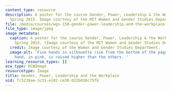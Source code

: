 ```yaml
---
content_type: resource
description: A poster for the course Gender, Power, Leadership & the Workplace from
  Spring 2015. Image courtesy of the MIT Women and Gender Studies Department.
file: /media/courses/wgs-150-gender-power-leadership-and-the-workplace-spring-2015/fc5239ae3c31e182ce38d22b018c75fb_WGS-150s15.jpg
file_type: image/jpeg
image_metadata:
  caption: A poster for the course Gender, Power, Leadership & the Workplace from
    Spring 2015. (Image courtesy of the MIT Women and Gender Studies Department.)
  credit: Image courtesy of the Women and Gender Studies Department.
  image-alt: 'Five hands in silhouette rise from the bottom of the page. A larger
    hand, in pink, is raised higher than the others. '
learning_resource_types: []
ocw_type: OCWImage
resourcetype: Image
title: Gender, Power, Leadership and the Workplace
uid: fc5239ae-3c31-e182-ce38-d22b018c75fb
---
```

